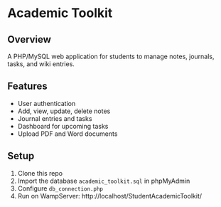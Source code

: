 # Academic Toolkit

## Overview
A PHP/MySQL web application for students to manage notes, journals, tasks, and wiki entries.

## Features
- User authentication
- Add, view, update, delete notes
- Journal entries and tasks
- Dashboard for upcoming tasks
- Upload PDF and Word documents

## Setup
1. Clone this repo
2. Import the database `academic_toolkit.sql` in phpMyAdmin
3. Configure `db_connection.php`
4. Run on WampServer: http://localhost/StudentAcademicToolkit/
